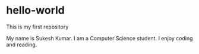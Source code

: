 # hello-world
This is my first repository

My name is Sukesh Kumar.
I am a Computer Science student.
I enjoy coding and reading.
